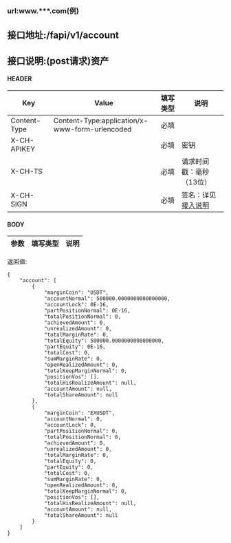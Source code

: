 ### url:www.***.com(例)

## 接口地址:/fapi/v1/account

## 接口说明:(post请求)资产

#### HEADER

| Key          | Value                                          | 填写类型 | 说明                                                         |
| ------------ | ---------------------------------------------- | -------- | ------------------------------------------------------------ |
| Content-Type | Content-Type:application/x-www-form-urlencoded | 必填     |                                                              |
| X-CH-APIKEY  |                                                | 必填     | 密钥                                                         |
| X-CH-TS      |                                                | 必填     | 请求时间戳：毫秒（13位）                                     |
| X-CH-SIGN    |                                                | 必填     | 签名：详见[接入说明](https://github.com/Raistwen/doc/blob/main/trade-api/futures-%E5%90%88%E7%BA%A6/%E6%8E%A5%E5%85%A5%E8%AF%B4%E6%98%8E.md) |

#### BODY

|参数|	填写类型|	说明|
|--------|--------|--------|

返回值:

	{
	    "account": [
	        {
	            "marginCoin": "USDT",
	            "accountNormal": 500000.0000000000000000,
	            "accountLock": 0E-16,
	            "partPositionNormal": 0E-16,
	            "totalPositionNormal": 0,
	            "achievedAmount": 0,
	            "unrealizedAmount": 0,
	            "totalMarginRate": 0,
	            "totalEquity": 500000.0000000000000000,
	            "partEquity": 0E-16,
	            "totalCost": 0,
	            "sumMarginRate": 0,
	            "openRealizedAmount": 0,
	            "totalKeepMarginNormal": 0,
	            "positionVos": [],
	            "totalHisRealizeAmount": null,
	            "accountAmount": null,
	            "totalShareAmount": null
	        },
	        {
	            "marginCoin": "EXUSDT",
	            "accountNormal": 0,
	            "accountLock": 0,
	            "partPositionNormal": 0,
	            "totalPositionNormal": 0,
	            "achievedAmount": 0,
	            "unrealizedAmount": 0,
	            "totalMarginRate": 0,
	            "totalEquity": 0,
	            "partEquity": 0,
	            "totalCost": 0,
	            "sumMarginRate": 0,
	            "openRealizedAmount": 0,
	            "totalKeepMarginNormal": 0,
	            "positionVos": [],
	            "totalHisRealizeAmount": null,
	            "accountAmount": null,
	            "totalShareAmount": null
	        }
	    ]
	}
